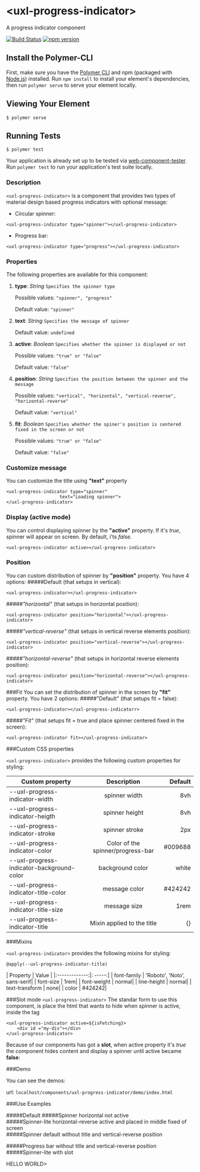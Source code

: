 # \<uxl-progress-indicator\>

A progress indicator component

[![Build Status](https://travis-ci.org/uxland/uxl-porgress-indicator.svg?branch=master)](https://travis-ci.org/uxland/uxl-progress-indicator)
[![npm version](https://badge.fury.io/js/%40uxland%2Fuxl-progress-indicator.svg)](https://badge.fury.io/js/%40uxland%2Fuxl-progress-indicator)

## Install the Polymer-CLI

First, make sure you have the [Polymer CLI](https://www.npmjs.com/package/polymer-cli) and npm (packaged with [Node.js](https://nodejs.org)) installed. Run `npm install` to install your element's dependencies, then run `polymer serve` to serve your element locally.

## Viewing Your Element

```
$ polymer serve
```

## Running Tests

```
$ polymer test
```

Your application is already set up to be tested via [web-component-tester](https://github.com/Polymer/web-component-tester). Run `polymer test` to run your application's test suite locally.


### Description

`<uxl-progress-indicator>` is a component that provides two types of material design based progress indicators with optional message:

- Circular spinner:
```
<uxl-progress-indicator type="spinner"></uxl-progress-indicator>
```
- Progress bar:
```
<uxl-progress-indicator type="progress"></uxl-progress-indicator>
```

### Properties

The following properties are available for this component:

1. **type**: *String* `Specifies the spinner type`

    Possible values: `"spinner", "progress"`

    Default value: `"spinner"`
2. **text**: *String* `Specifies the message of spinner `

    Default value: `undefined`
4. **active**: *Boolean* `Specifies whether the spinner is displayed or not `

    Possible values: `"true" or "false"`

    Default value: `"false"`
5. **position**: *String* `Specifies the position between the spinner and the message `

    Possible values: `"vertical", "horizontal", "vertical-reverse", "horizontal-reverse"`

    Default value: `"vertical"`
5. **fit**: *Boolean* `Specifies whether the spiner's position is centered fixed in the screen or not `

    Possible values: `"true" or "false"`

    Default value: `"false"`

### Customize message

You can customize the title using **"text"** property
```
<uxl-progress-indicator type="spinner" 
                    text="Loading spinner">
</uxl-progress-indicator>
```

### Display (active mode)
You can control displaying spinner by the **"active"** property. If it's *true*, spinner will appear on screen. By default, i'ts *false*.
```
<uxl-progress-indicator active></uxl-progress-indicator>
```

### Position
You can custom distribution of spinner by **"position"** property. You have 4 options:
#####Default (that setups in vertical): 
```
<uxl-progress-indicator></uxl-progress-indicator>
```
#####*"horizontal"* (that setups in horizontal position): 
```
<uxl-progress-indicator position="horizontal"></uxl-progress-indicator>
```
#####*"vertical-reverse"* (that setups in vertical reverse elements position): 
```
<uxl-progress-indicator position="vertical-reverse"></uxl-progress-indicator>
```
#####*"horizontal-reverse"* (that setups in horizontal reverse elements position): 
```
<uxl-progress-indicator position="horizontal-reverse"></uxl-progress-indicator>
```

###Fit
You can set the distribution of spinner in the screen by **"fit"** property. You have 2 options:
#####"Default" (that setups fit = false): 
```
<uxl-progress-indicator></uxl-progress-indicatorr>
```
#####*"Fit"* (that setups fit = true and place spinner centered fixed in the screen): 
```
<uxl-progress-indicator fit></uxl-progress-indicator>
```

###Custom CSS properties

`<uxl-progress-indicator>` provides the following custom properties for styling:

| Custom property        | Description           | Default  |
| ------------- |:-------------:| -----:|
|  --uxl-progress-indicator-width | spinner width | 8vh |
|  --uxl-progress-indicator-heigth      | spinner height      |   8vh |
|  --uxl-progress-indicator-stroke| spinner stroke     |    2px |
|  --uxl-progress-indicator-color| Color of the spinner/progress-bar     |    #009688 |
|  --uxl-progress-indicator-background-color | background color      |    white |
|  --uxl-progress-indicator-title-color | message color      |   #424242 |
|  --uxl-progress-indicator-title-size | message size      |    1rem |
|  --uxl-progress-indicator-title | Mixin applied to the title       |    {} |


###Mixins

`<uxl-progress-indicator>` provides the following mixins for styling:

    @apply(--uxl-progress-indicator-title)

|  Property    | Value  |
|:-------------:|: -----:|
|  font-family | 'Roboto', 'Noto', sans-serif|
|  font-size | 1rem|
|  font-weight | normal|
|  line-height | normal|
|  text-transform | none|
|  color | #424242|

###Slot mode
`<uxl-progress-indicator>` The standar form to use this component, is place the html that wants to hide when spinner is active, inside the tag

    <uxl-progress-indicator active=${isFetching}>
        <div id ="my-div"></div>
    </uxl-progress-indicator>
    
Because of our components has got a **slot**, when active property it's *true* the component hides content and display a spinner until active became **false**:

###Demo

You can see the demos: 

url: `localhost/components/uxl-progress-indicator/demo/index.html`

###Use Examples

#####Default
      <uxl-progress-indicator></uxl-progress-indicator>
#####Spinner horizontal not active     
      <uxl-progress-indicator type="spinner"
                          title="Cargando con Spinner vertical"                         
                          position="horizontal">
      </uxl-progress-indicator>
#####Spinner-lite horizontal-reverse active and placed in middle fixed of screen    
      <uxl-progress-indicator type="spinner"
                          title="Cargando con Spinner-lite horizontal"                         
                          position="horizontal-reverse"
                          active
                          fit>
      </uxl-progress-indicator>
#####Spinner default without title and vertical-reverse position     
      <uxl-progress-indicator                         
                          position="vertical-reverse"
                          active>
      </uxl-progress-indicator>
      
#####Progress bar without title and vertical-reverse position     
      <uxl-progress-indicator type="progress"                                                  
                          position="vertical-reverse"
                          active>
      </uxl-progress-indicator>
#####Spinner-lite with slot 
      <uxl-progress-indicator type="spinner"
                          title="Cargando con Spinner-lite horizontal"                         
                          position="vertical"
                          active>
        <div>HELLO WORLD></div>
      </uxl-progress-indicator>
               




